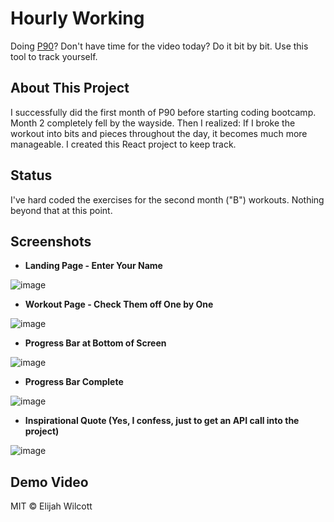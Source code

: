 # Hourly Working

Doing [P90](https://www.beachbodyondemand.com/programs/p90/workouts)? Don't have time for the video today? Do it bit by bit. Use this tool to track yourself.

## About This Project

I successfully did the first month of P90 before starting coding bootcamp. Month 2 completely fell by the wayside. Then I realized: If I broke the workout into bits and pieces throughout the day, it becomes much more manageable. I created this React project to keep track.

## Status

I've hard coded the exercises for the second month ("B") workouts. Nothing beyond that at this point.

## Screenshots

- **Landing Page - Enter Your Name**  
  
![image](https://raw.githubusercontent.com/ejw773/hourly-workout/main/docs/img/IMG_7255.PNG)

- **Workout Page - Check Them off One by One**  
  
![image](https://raw.githubusercontent.com/ejw773/hourly-workout/main/docs/img/IMG_7257.PNG)

- **Progress Bar at Bottom of Screen**  
  
![image](https://raw.githubusercontent.com/ejw773/hourly-workout/main/docs/img/IMG_7258.PNG)

- **Progress Bar Complete**  
  
![image](https://raw.githubusercontent.com/ejw773/hourly-workout/main/docs/img/IMG_7259.PNG)

- **Inspirational Quote (Yes, I confess, just to get an API call into the project)**  
  
![image](https://raw.githubusercontent.com/ejw773/hourly-workout/main/docs/img/IMG_7260.PNG)

## Demo Video

MIT © Elijah Wilcott
